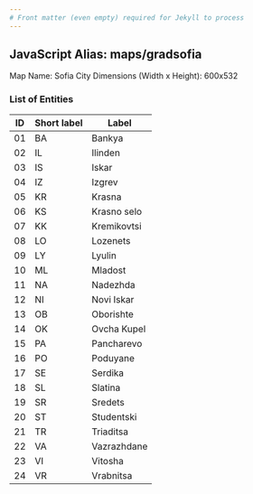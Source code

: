 ```yaml
---
# Front matter (even empty) required for Jekyll to process
---
```


## JavaScript Alias: maps/gradsofia

Map Name: Sofia City
Dimensions (Width x Height): 600x532





### List of Entities

ID | Short label | Label
---|---|---|
01|BA|Bankya
02|IL|Ilinden
03|IS|Iskar
04|IZ|Izgrev
05|KR|Krasna
06|KS|Krasno selo
07|KK|Kremikovtsi
08|LO|Lozenets
09|LY|Lyulin
10|ML|Mladost
11|NA|Nadezhda
12|NI|Novi Iskar
13|OB|Oborishte
14|OK|Ovcha Kupel
15|PA|Pancharevo
16|PO|Poduyane
17|SE|Serdika
18|SL|Slatina
19|SR|Sredets
20|ST|Studentski
21|TR|Triaditsa
22|VA|Vazrazhdane
23|VI|Vitosha
24|VR|Vrabnitsa

